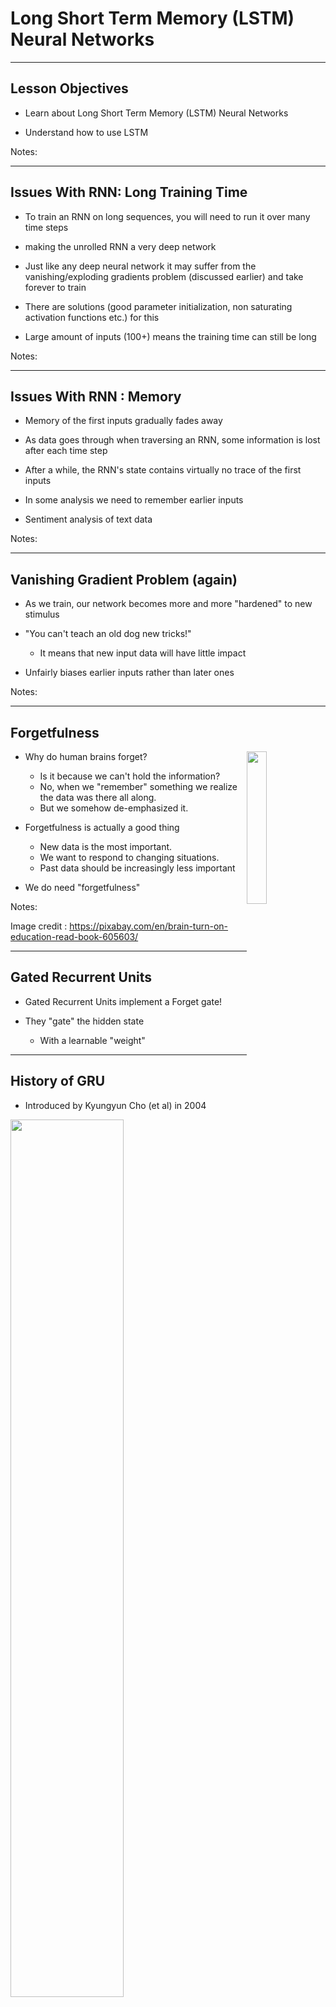# Long Short Term Memory (LSTM) Neural Networks

---

## Lesson Objectives

 * Learn about Long Short Term Memory (LSTM) Neural Networks

 * Understand how to use LSTM


Notes:


---

## Issues With RNN: Long Training Time

 * To train an RNN on long sequences, you will need to run it over many time steps

 * making the unrolled RNN a very deep network

 * Just like any deep neural network it may suffer from the vanishing/exploding gradients problem (discussed earlier) and take forever to train

 * There are solutions (good parameter initialization, non saturating activation functions etc.) for this

 * Large amount of inputs (100+) means the training time can still be long

Notes:

---

## Issues With RNN : Memory

 * Memory of the first inputs gradually fades away

 * As data goes through when traversing an RNN, some information is lost after each time step

 * After a while, the RNN's state contains virtually no trace of the first inputs

 * In some analysis we need to remember earlier inputs

 * Sentiment analysis of text data

Notes:


---

## Vanishing Gradient Problem (again)

 *  As we train, our network becomes more and more "hardened" to new stimulus

 *  "You can't teach an old dog new tricks!"

     -  It means that new input data will have little impact

 *  Unfairly biases earlier inputs rather than later ones

Notes:


---

## Forgetfulness

<img src="../../assets/images/deep-learning/3rd-party/Long-Short-Term-Memory-LSTM-Neural-Networks-Forgetfulness-0.png" style="width:25%;float:right;"/><!-- {"left" : 7.67, "top" : 1.08, "height" : 1.64, "width" : 2.32} -->

 *  Why do human brains forget?

     -  Is it because we can't hold the information?
     -  No, when we "remember" something we realize the data was there all along.
     -  But we somehow de-emphasized it.

 *  Forgetfulness is actually a good thing

     -  New data is the most important.
     -  We want to respond to changing situations.
     -  Past data should be increasingly less important

 *  We do need "forgetfulness"




Notes:

Image credit : https://pixabay.com/en/brain-turn-on-education-read-book-605603/


---

## Gated Recurrent Units

 * Gated Recurrent Units implement a Forget gate!

 * They "gate" the hidden state
   - With a learnable "weight"


---

## History of GRU

 * Introduced by Kyungyun Cho (et al) in 2004

<img src="../../assets/images/deep-learning/3rd-party/GRU_whitepaper.png" style="width:60%;"/> <!-- {"left" : 1.79, "top" : 1.91, "height" : 4.7, "width" : 6.66} -->


Notes:

https://arxiv.org/pdf/1406.1078v3.pdf

---

## GRU

<img src="../../assets/images/deep-learning/3rd-party/GRU-wikipedia.png" style="width:80%;"/><!-- {"left" : 1.29, "top" : 1.28, "height" : 5.42, "width" : 7.68} -->

Notes:

https://en.wikipedia.org/wiki/Gated_recurrent_unit#/media/File:Gated_Recurrent_Unit,_type_3.svg


---

## Limitations of GRUs

 * GRUs help fix the vanishing gradient problem by "gating" the "hidden state"

 * However, GRUs cannot diffentiate between short-term and long-term memory.

 * They have *one* hidden state.

 * This makes them perfect for shorter sequences.

 * However, longer sequences have the same problem as basic RNNs

   - Don't handle either short-term OR long-term state very well.

---

## Long-term versus Short-term Memory

* Human Brains have two types of memory: short and long term
* Short-term memory holds data in the immediate context
     -  Around 30 seconds or so
     -  After this, data is erased
* Long-term Memory is indefinite
     -  Data can be accessed if a path to the memory is found
     -  Older data, however, may be " **forgotten**  ", the path is not found.

<img src="../../assets/images/deep-learning/which-parts-of-the-brain-affect-memory.png" style="width:50%;"/><!-- {"left" : 1.97, "top" : 4.37, "height" : 2.71, "width" : 6.31} -->


Notes:


---

## LSTM Networks

 * LSTM networks are the most commonly used variation of Recurrent Neural Networks (RNN)

 * The Long Short-Term Memory (LSTM) cell was proposed in 1997 by Sepp Hochreiter and Jürgen Schmidhuber (Link to paper)

 * It was gradually improved over the years by several researchers, such as Alex Graves, Haşim Sak,4 Wojciech Zaremba

 * If we consider the LSTM cell as a black box, it can be used very much like a basic cell, except it will perform much better; training will converge faster and it will detect long-term dependencies in the data


Notes:

1997 paper : https://goo.gl/j39AGv

https://www.safaribooksonline.com/library/view/Neural+networks+and+deep+learning/9781492037354/ch04.html#idm139624956730336


---

## LSTM Applications

 * LSTM offers
   * Better update equations
   * Better backpropagation

 * LSTM applications
   * Generating sentences (e.g., character-level language models)
   * Classifying time-series
   * Speech recognition
   * Handwriting recognition

Notes:


---

## LSTM Applications : Image / Video Captioning

<img src="../../assets/images/deep-learning/Long-Short-Term-Memory-LSTM-Neural-Networks-LSTM-Applications-Image-Video-Captioning-0.png" style="width:70%;" /> <!-- {"left" : 0.81, "top" : 1.92, "height" : 3.67, "width" : 8.64} -->


Notes:

LM2Text Paper : https://github.com/handong1587/handong1587.github.io/blob/master/_posts/deep_learning/2015-10-09-captioning.md


---

## LSTM: Long-Short-Term Memory

 *  LSTM contains a long-term memory, a "forget gate" and a short-term memory

<img src="../../assets/images/deep-learning/LSTM-2.png" style="width:80%;" /> <!-- {"left" : 1.02, "top" : 2.47, "height" : 3.61, "width" : 8.21} -->


Notes:


---

## Components of the LSTM

 *  Input Gate

 *  Output Gate

 *  Forget Gate

 *  Self-Recurrent Connection (memory)


<img src="../../assets/images/deep-learning/LSTM-2.png" style="width:60%;"/> <!-- {"left" : 1.02, "top" : 3.17, "height" : 3.61, "width" : 8.21} -->


Notes:


---

## LSTM Architecture

<img src="../../assets/images/deep-learning/LSTM-3.png" style="width:90%;" /><!-- {"left" : 0.29, "top" : 1.77, "height" : 3.97, "width" : 9.68} -->



Notes:



---

## Input Gate

 * The Input Gate contains the new information

 * LSTM input can either be user input (training data) or output of the last LSTM layer.

<img src="../../assets/images/deep-learning/LSTM-2.png" style="width:60%;" /> <!-- {"left" : 1.02, "top" : 2.88, "height" : 3.61, "width" : 8.21} -->


Notes:


---

## Output Gate

 * The Output gate is sent on to the next layer

     - Possibly another LSTM layer

     - Possibly an FC layer

 * The memory cell value can be read as well.


<img src="../../assets/images/deep-learning/LSTM-2.png" style="width:60%;" /> <!-- {"left" : 1.02, "top" : 3.17, "height" : 3.61, "width" : 8.21} -->


Notes:



---

## Forget gate

 *  The forget gate is an example of *negative*  feedback

 *  It tends to reduce the value of the neuron

 *  Negative feedback is very commonly used in many contexts

     -  Creates stability

     -  Prevents vanishing gradient.

<img src="../../assets/images/deep-learning/LSTM-2.png" style="width:60%;" /> <!-- {"left" : 1.02, "top" : 3.49, "height" : 3.61, "width" : 8.21} -->


Notes:


---

## Self-Recurrence

 *  Self Recurrence is the *memory*  part of LSTM

 *  It means that the current value will be stored

 *  However, the forget gate will cause the current memory to *decay*

     -  unless reinforced by the input gate.

<img src="../../assets/images/deep-learning/LSTM-2.png" style="width:60%;" /> <!-- {"left" : 1.02, "top" : 3.43, "height" : 3.61, "width" : 8.21} -->

Notes:


---

## Peepholes

 * One popular LSTM variant, introduced by Gers & Schmidhuber (2000), is adding "peephole connections."

 *  allow the current *state*  of the cell to be considered at the input

 *  Otherwise current state cannot be directly compared with the gated input.


Notes:

Link to paper : ftp://ftp.idsia.ch/pub/juergen/TimeCount-IJCNN2000.pdf

Good intro to LSTM : https://colah.github.io/posts/2015-08-Understanding-LSTMs/


---

## Activation Functions

 * Generally  **sigmoid**  or  **tanh**  (rather than ReLU as in CNN)
   - Actually *both* are usually used.

 * Previous State is applied with sigmoid

 * Default activation is tanh.

![](../../assets/images/deep-learning/activation-sigmoid-vs-tanh.png) <!-- {"left" : 0.64, "top" : 3.16, "height" : 3.34, "width" : 8.97} -->


Notes:


---

## Predicting Time Series data

<img src="../../assets/images/deep-learning/time-series-stocks.png" style="width:40%;float:right;"/> <!-- {"left" : 5.69, "top" : 2.85, "height" : 2.28, "width" : 4.31} -->
 *  How do we predict time-series data?

 *  We can view the SP500 index a series of timestamps and data

     -  2018-01-01 5:00pm  1200

     -  2018-01-02 5:00pm  1210

 *  So what's the *next*  day of S&P500 data?

     -  and the next, and so on?

 *  Is this a Classification problem or Regression?


Notes:



---

## SP500 Example

 *  We are going to use a network something like this:

     -  Input Layer (1 input)

     -  2 LSTM Layers

     -  Fully Connected Layer

     -  Output Layer with Linear Activation (1 output)

<img src="../../assets/images/deep-learning/SP500.png" style="width:80%;" /> <!-- {"left" : 0.39, "top" : 3.93, "height" : 1.02, "width" : 9.48} -->

Notes:


---

## Memory Cells

 *  We have 2 LSTM Layers:

     -  One has 50 cells

     -  The next has 100 cells

 *  How long a sequence can we *remember*  ?

     -  The network is limited in how far into the future it can predict.

     -  Sequences of 50 are good.

 *  We will *train*  with sequences of 50

 *  Then we will predict with sequences of 50

     -  and predict the next 50 values after.

Notes:


---

## Training Sequences

<img src="../../assets/images/deep-learning/input-sequence.png" style="width:40%;float:right;"/><!-- {"left" : 6.16, "top" : 2.16, "height" : 3.66, "width" : 3.73} -->

 *  We are training with sequences of 50 prices of SP500.

     -  50 prices
     -  No need for timestamps

 *  We then have a label of size 1 which is the 51st price in the sequence.
 *  We then make a new training sequence.



Notes:



---

## Feeding the Sequence

<img src="../../assets/images/deep-learning/Prediction.png" style="width:80%;" /> <!-- {"left" : 0.31, "top" : 1.6, "height" : 4.3, "width" : 9.63} -->



Notes:



---

## Prediction

 *  Each Sequence is "fed" sequentially into the neural net (only 1 input)

 *  Each LSTM cell is connected sequentially with the next in a given layer

     -  Layer 1: 50 cells

     -  Layer 2: 100 cells

 * We also predict with sequences of 50

 *  We sequentially go through with 50 prices, then predict another 50.

 *  We then compare the 50 predicted with the actual data.

Notes:


---

## Testing the Model

 *  We evaluate the model with the prediction

 *  Comparing predicted sequences with actual helps us to evaluate the model

 *  We can't just see if predicted and actual are the same.

 *  We have to take a window in time.

<img src="../../assets/images/deep-learning/testing-the-model.png" style="width:40%;"/> <!-- {"left" : 2.7, "top" : 3.16, "height" : 4.25, "width" : 4.84} -->

Notes:



---

## Our Results?

<img src="../../assets/images/deep-learning/3rd-party/Upward-trend.png" style="width:15%;float:right;"/> <!-- {"left" : 8.17, "top" : 3.3, "height" : 1.68, "width" : 1.69} -->

 *  Does our model predict the future?

     -  When the market crashes, does our model predict a downward movement?

     -  When the market spikes, does our model predict an upward movement?

 *  The model is more "general"

     -  Is the market tracking upward?

     -  Is it tracking downward?

     -  Is it flat?

 *  Warning: Don't try this at home with real money!

     -  Real financial models will be far more complex.


Notes:



---

## Lab: LSTM S&P 500 stock prediction

 *  **Overview:**

    - Implement LSTM based sequence detection.We will build sequences of 50, and then predict outcomes of 50.

 *  **Runtime:**

    - 30-45 minutes

 *  **Instructions:**

    - Follow the lab steps in the lab guide



Notes:


---

## LSTMs and natural language

 *  NLP is also treated as a sequence.

 *  Each word is treated as a item in sequence.

 *  This is far more efficient than the massive sparse vector arrays.

 *  This allows us to move beyond the "bag of words" approach

 *  LSTMs are a great way to look at *semantic*  models.

Notes:


---

## Machine Translation Model

 *  Machine translation model is essentially a deep recurrent neural network

 *  The following example shows how this is done.

<img src="../../assets/images/deep-learning/machine-translation-model.png" style="width:60%;" /> <!-- {"left" : 1.68, "top" : 2.54, "height" : 4.58, "width" : 6.9} -->


Notes:



---

## Encoding an Output at Prediction Time

 *  The previous time step is fed in at the left.

 *  The next word in sequence is fed from the bottom, for example "go".

<img src="../../assets/images/deep-learning/go.png" style="width:60%;" /> <!-- {"left" : 0.67, "top" : 2.89, "height" : 4.12, "width" : 8.91} -->


Notes:


---

## LSTM Take Aways

 *  LSTMs are very sequential

 *  Limits parallelization opportunities

 *  CNN variations may be more effective.

 *  Only use LSTMs when you *must*.

Notes:




